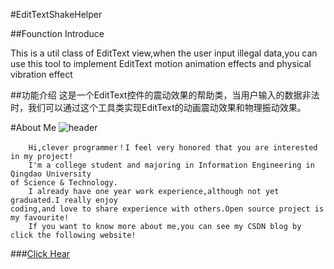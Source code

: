 #EditTextShakeHelper

##Founction Introduce

This is a util class of EditText view,when the user input illegal data,you can use this tool to implement EditText motion animation effects and physical vibration effect

##功能介绍
这是一个EditText控件的震动效果的帮助类，当用户输入的数据非法时，我们可以通过这个工具类实现EditText的动画震动效果和物理振动效果。

#About Me
![header](http://avatar.csdn.net/C/6/8/1_bz419927089.jpg)
</br>

```
    Hi,clever programmer！I feel very honored that you are interested in my project!
    I'm a college student and majoring in Information Engineering in Qingdao University 
of Science & Technology.
    I already have one year work experience,although not yet graduated.I really enjoy 
coding,and love to share experience with others.Open source project is my favourite!
    If you want to know more about me,you can see my CSDN blog by click the following website!
```
###[Click Hear](http://blog.csdn.net/zhaokaiqiang1992)